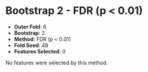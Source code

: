 # Bootstrap 2 - FDR (p < 0.01)

- **Outer Fold**: 6
- **Bootstrap**: 2
- **Method**: FDR (p < 0.01)
- **Fold Seed**: 48
- **Features Selected**: 0

No features were selected by this method.
